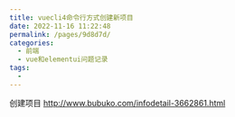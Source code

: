 ```yaml
---
title: vuecli4命令行方式创建新项目
date: 2022-11-16 11:22:48
permalink: /pages/9d8d7d/
categories:
  - 前端
  - vue和elementui问题记录
tags:
  - 
---
```


创建项目
<http://www.bubuko.com/infodetail-3662861.html>
